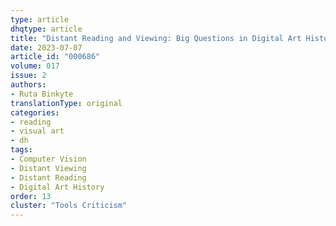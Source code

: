 ```yaml
---
type: article
dhqtype: article
title: "Distant Reading and Viewing: Big Questions in Digital Art History and Digital Literary Studies"
date: 2023-07-07
article_id: "000686"
volume: 017
issue: 2
authors:
- Ruta Binkyte
translationType: original
categories:
- reading
- visual art
- dh
tags:
- Computer Vision
- Distant Viewing
- Distant Reading
- Digital Art History
order: 13
cluster: "Tools Criticism"
---
```

  
[^algee-hewitt2019]: Algee-Hewitt, M.  “Criticism, Augmented” .  _Computational Literary Studies: A Critical Inquiry Online Forum_ , 2019. [https://critinq.wordpress.com/2019/04/01/computational-literary-studies-participant-forum-responses/](https://critinq.wordpress.com/2019/04/01/computational-literary-studies-participant-forum-responses/)    
[^arnold_tilton2019]:  Arnold, T., and Tilton, L.  “Distant viewing: analyzing large visual corpora” .  _Digital Scholarship in the Humanities_ , Volume 34, Issue Supplement_1, 2019, pp. i3–i16, [https://doi.org/10.1093/llc/fqz013](https://doi.org/10.1093/llc/fqz013)    
[^arnoldetal2019]: Arnold, T., Tilton, L., and Berke, A.  “Visual style in two network era sitcoms” .  _Journal of Cultural Analytics_ , Volume 4, Issue 2, 2019, 11045. [https://doi.org/10.22148/16.043](https://doi.org/10.22148/16.043)    
[^bar2014]: Bar, Y., Levy, N., and Wolf, L.  “Classification of artistic styles using binarized features derived from a deep neural network” .  _European conference on computer vision_ , Springer, 2014, pp. 71-84.   
[^bender2015]: Bender, K.  “Distant viewing in art history. a case study of artistic productivity” .  _International Journal for Digital Art History_ , Issue 1, 2015. [doi:10.11588/dah.2015.1.21639](doi:10.11588/dah.2015.1.21639)    
[^bishop2018]:  Bishop, C.  “Against digital art history” .  _International Journal for Digital Art History_ , Issue 3, 2018.   
[^burdick2016]:  Burdick, A., Drucker, J., Lunenfeld, P., Presner, T., and Schnapp, J. (2016).  _Digital_Humanities_ , MIT Press, 2016.  
[^coste2018]: Coste, F.  “La littérature en numérique” .  _La vie des idées_ , 2017. [https://hal.science/halshs-01590655/](https://hal.science/halshs-01590655/)    
[^dalbello2011]:  Dalbello, M.  “A genealogy of digital humanities” .  _Journal of Documentation_ , Volume 6, 2011, pp. 480-506.   
[^drucker2021]: Drucker, J. The Digital Humanities Coursebook: An Introduction to Digital Methods for Research and Scholarship, Routledge, 2021.   
[^drucker2013]: Drucker, J.  “Is there a  digital  art history?” .  _Visual Resources_ , Volume 29, Issue 1-2, 2013, pp 5-13.   
[^drucker2015]: Drucker, J., Helmreich, A., Lincoln, M., and Rose, F.  “Digital art history: the American scene” .  _Perspective [En ligne]_ , Volume 2, 2015. [https://doi.org/10.4000/perspective.6021](https://doi.org/10.4000/perspective.6021)    
[^earhart2015]: Earhart, A.  _Traces of the old, uses of the new: The emergence of digital literary studies_ , University of Michigan Press, 2015.  
[^elgammal2014]:  Elgammal, A.  “Computer science can only help — not hurt — art historians” ,  _The Conversation_ , 4 December 2014.  
[^emergingtechnology2015]:  Emerging Technology  “The Machine Vision Algorithm Beating Art Historians at Their Own Game” .  _MIT Technology Review_ , 2015. [https://www.technologyreview.com/s/537366/the-machine-vision-algorithm-beating-arthistorians-at-their-own-game/](https://www.technologyreview.com/s/537366/the-machine-vision-algorithm-beating-arthistorians-at-their-own-game/)    
[^ginosar2015]:  Ginosar, S., Haas, D., Brown, T., and Malik, J.  “Detecting people in cubist art” .  _AI Matters_ , Volume 1, Issue 3, 2015, pp. 16-18.   
[^grandjean2015]: Grandjean, M.  “Network visualization: mapping Shakespeare's tragedies” .  _The Routledge Companion to Digital Humanities and Art History_ , Routledge, 2015, pp. 338-357.   
[^jockers2013]: Jockers, M. L.  _Macroanalysis: Digital methods and literary history_ , University of Illinois Press, 2013.   
[^joyeux-prunel2008]:  Joyeux-Prunel, B.  “L’histoire de l’art et le quantitatif. Une querelle dépassée” .  _Histoire and mesure_ , Volume 23 Issue XXIII-2, 2008, pp. 3-34. =   
[^joyeux-prunel2012]:  Joyeux-Prunel, B.  “ARTL@ S: A spatial and trans-national art history Origins and positions of a research program” .  _Artl@ s Bulletin_ , Volume 1, Issue 1, 2012   
[^lang-ommer2018]:  Lang, S., and Ommer, B.  “Attesting similarity: Supporting the organization and study of art image collections with computer vision” .  _Digital Scholarship in the Humanities_ , Volume 33, Issue 4, 2018, pp. 845-856.   
[^manovich2012]:  Manovich, L.  “How to compare one million images?” .  _Understanding digital humanities_ , Palgrave Macmillan, London, 2012, pp. 249-278   
[^moretti2000]:  Moretti, F.  “Conjectures on world literature” .  _New left review_ , Volume 1, Issue 54, 2000.   
[^moretti2013]: Moretti, F.  _Distant reading_ . Verso Books, 2013.   
[^pollock2014]:  Pollock, G.  “Computers can find similarities between paintings — but art history is about so much more” .  _The Conversation_ , Volume 22, 2014.  
[^rodriguez-ortega2020]:  Rodríguez-Ortega, N.  “Image Processing and Computer Vision in the Field of Art History” .  _The Routledge Companion to Digital Humanities and Art History_ , Routledge, 2020.   
[^saleh2016]:  Saleh, B., Abe, K., Arora, R. S., and Elgammal, A.  “Toward automated discovery of artistic influence” .  _Multimedia Tools and Applications_ , Volume 75, Issue 7, 2016, pp. 3565-3591.  
[^schich2015]:  Schich, M.  “Figuring out art history” , 2015. [                               https://doi.org/10.48550/arXiv.1512.03301](                               https://doi.org/10.48550/arXiv.1512.03301)    
[^schich2008]:  Schich, M., Lehmann, S., and Park, J.  _Dissecting the canon: visual subject copopularity networks in art research_ , arthistoricum.net, 2008.  
[^schneider2012]:  Schneider, M.  “Steven Ramsay. Reading Machines: Toward an Algorithmic Criticism. Champaign IL: University of Illinois Press” .  _Digital Studies/le Champ Numérique_ , Volume 3, Issue 1, 2012. [http://doi.org/10.16995/dscn.245](http://doi.org/10.16995/dscn.245)  
[^sparkes2014]:  Sparkes, M.  “Could computers put art historians out of work?” .  _Telegraph_ , 2014. [https://www.telegraph.co.uk/technology/news/11041814/Could-computers-put-arthistorians-out-of-work.html](https://www.telegraph.co.uk/technology/news/11041814/Could-computers-put-arthistorians-out-of-work.html)    
[^stefan2015]: Stefan, J., Franzini, G., Cheema, M. F., and Gerik, S.  “On close and distant reading in digital humanities: A survey and future challenges” .  _Eurographics Conference on Visualization (EuroVis)_ , 2015   
[^stork2009]:  Stork, D. G.  “Computer vision and computer graphics analysis of paintings and drawings: An introduction to the literature” .  _International Conference on Computer Analysis of Images and Patterns_ . Springer, 2009.  